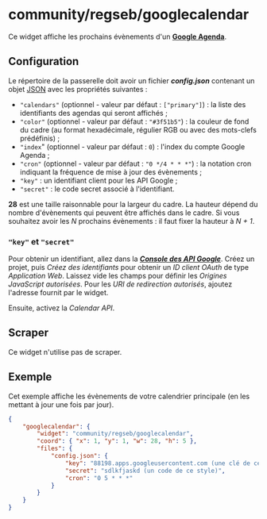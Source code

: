 # community/regseb/googlecalendar

Ce widget affiche les prochains évènements d'un
**[Google Agenda](https://www.google.com/calendar)**.

## Configuration

Le répertoire de la passerelle doit avoir un fichier ***config.json***
contenant un objet
[JSON](http://www.json.org/json-fr.html "JavaScript Object Notation") avec les
propriétés suivantes :

- `"calendars"` (optionnel - valeur par défaut : `["primary"]`) : la liste des
  identifiants des agendas qui seront affichés ;
- `"color"` (optionnel - valeur par défaut : `"#3f51b5"`) : la couleur de fond
  du cadre (au format hexadécimale, régulier RGB ou avec des mots-clefs
  prédéfinis) ;
- `"index`" (optionnel - valeur par défaut : `0`) : l'index du compte Google
  Agenda ;
- `"cron"` (optionnel - valeur par défaut : `"0 */4 * * *"`) : la notation cron
  indiquant la fréquence de mise à jour des évènements ;
- `"key"` : un identifiant client pour les API Google ;
- `"secret"` : le code secret associé à l'identifiant.

**28** est une taille raisonnable pour la largeur du cadre. La hauteur dépend
du nombre d'évènements qui peuvent être affichés dans le cadre. Si vous
souhaitez avoir les *N* prochains évènements : il faut fixer la hauteur à
*N + 1*.

### `"key"` et `"secret"`

Pour obtenir un identifiant, allez dans la
***[Console des API Google](https://console.developers.google.com/)***. Créez un
projet, puis *Créez des identifiants* pour obtenir un *ID client OAuth* de type
*Application Web*. Laissez vide les champs pour définir les *Origines JavaScript
autorisées*. Pour les *URI de redirection autorisés*, ajoutez l'adresse fournit
par le widget.

Ensuite, activez la *Calendar API*.

## Scraper

Ce widget n'utilise pas de scraper.

## Exemple

Cet exemple affiche les évènements de votre calendrier principale (en les
mettant à jour une fois par jour).

```JSON
{
    "googlecalendar": {
        "widget": "community/regseb/googlecalendar",
        "coord": { "x": 1, "y": 1, "w": 28, "h": 5 },
        "files": {
            "config.json": {
                "key": "88198.apps.googleusercontent.com (une clé de ce style)",
                "secret": "sdlkfjaskd (un code de ce style)",
                "cron": "0 5 * * *"
            }
        }
    }
}
```
